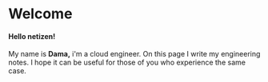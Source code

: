 # Welcome

#### Hello netizen!

My name is **Dama,** i'm a cloud engineer. On this page I write my engineering notes. I hope it can be useful for those of you who experience the same case.
